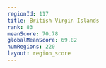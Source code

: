 ```yaml
---
regionId: 117
title: British Virgin Islands
rank: 83
meanScore: 70.78
globalMeanScore: 69.82
numRegions: 220
layout: region_score
---
```

